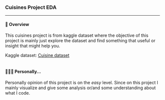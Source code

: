 ### Cuisines Project EDA

---

#### 👀 Overview
This cuisines project is from kaggle dataset where the objective of this project is mainly just explore the dataset and find something that useful or insight that might help you.

Kaggle dataset: [Cuisine dataset](https://www.kaggle.com/datasets/surajjha101/cuisine-rating)
<br/><br/>

#### 👩🏻‍💼 Personally...
Personally opinion of this project is on the _easy_ level. Since on this project I mainly visualize and give some analysis or/and some understanding about what I code.
